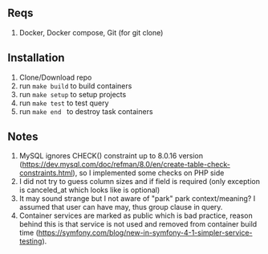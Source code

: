 
## Reqs
1) Docker, Docker compose, Git (for git clone)

## Installation
1) Clone/Download repo
2) run ``make build`` to build containers
2) run ``make setup`` to setup projects
3) run ``make test`` to test query
4) run ``make end `` to destroy task containers

## Notes
1) MySQL ignores CHECK() constraint up to 8.0.16 version (https://dev.mysql.com/doc/refman/8.0/en/create-table-check-constraints.html), so I implemented some checks on PHP side
2) I did not try to guess column sizes and if field is required (only exception is canceled_at which looks like is optional)
3) It may sound strange but I not aware of "park" park context/meaning? I assumed that user can have may, thus group clause in query. 
4) Container services are marked as public which is bad practice, reason behind this is that service is not used and removed from container build time (https://symfony.com/blog/new-in-symfony-4-1-simpler-service-testing).
